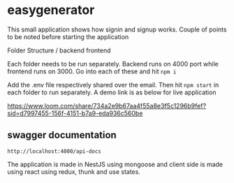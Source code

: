 # easygenerator

This small application shows how signin and signup works. Couple of points to be noted before starting the application

Folder Structure
/
   backend
   frontend

Each folder needs to be run separately. Backend runs on 4000 port while frontend runs on 3000.
Go into each of these and hit `npm i`

Add the .env file respectively shared over the email. Then hit `npm start` in each folder to run separately. A demo link
is as below for live application

https://www.loom.com/share/734a2e9b67aa4f55a8e3f5c1296b9fef?sid=d7997455-156f-4151-b7a9-eda936c560be

## swagger documentation
`http://localhost:4000/api-docs`

The application is made in NestJS using mongoose and client side is made using react using redux, thunk and use states.
